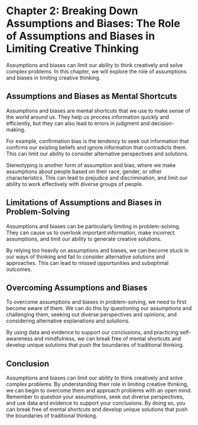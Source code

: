 Chapter 2: Breaking Down Assumptions and Biases: The Role of Assumptions and Biases in Limiting Creative Thinking
=================================================================================================================

Assumptions and biases can limit our ability to think creatively and solve complex problems. In this chapter, we will explore the role of assumptions and biases in limiting creative thinking.

Assumptions and Biases as Mental Shortcuts
------------------------------------------

Assumptions and biases are mental shortcuts that we use to make sense of the world around us. They help us process information quickly and efficiently, but they can also lead to errors in judgment and decision-making.

For example, confirmation bias is the tendency to seek out information that confirms our existing beliefs and ignore information that contradicts them. This can limit our ability to consider alternative perspectives and solutions.

Stereotyping is another form of assumption and bias, where we make assumptions about people based on their race, gender, or other characteristics. This can lead to prejudice and discrimination, and limit our ability to work effectively with diverse groups of people.

Limitations of Assumptions and Biases in Problem-Solving
--------------------------------------------------------

Assumptions and biases can be particularly limiting in problem-solving. They can cause us to overlook important information, make incorrect assumptions, and limit our ability to generate creative solutions.

By relying too heavily on assumptions and biases, we can become stuck in our ways of thinking and fail to consider alternative solutions and approaches. This can lead to missed opportunities and suboptimal outcomes.

Overcoming Assumptions and Biases
---------------------------------

To overcome assumptions and biases in problem-solving, we need to first become aware of them. We can do this by questioning our assumptions and challenging them, seeking out diverse perspectives and opinions, and considering alternative explanations and solutions.

By using data and evidence to support our conclusions, and practicing self-awareness and mindfulness, we can break free of mental shortcuts and develop unique solutions that push the boundaries of traditional thinking.

Conclusion
----------

Assumptions and biases can limit our ability to think creatively and solve complex problems. By understanding their role in limiting creative thinking, we can begin to overcome them and approach problems with an open mind. Remember to question your assumptions, seek out diverse perspectives, and use data and evidence to support your conclusions. By doing so, you can break free of mental shortcuts and develop unique solutions that push the boundaries of traditional thinking.


